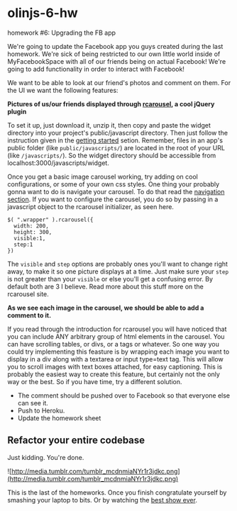 olinjs-6-hw
===========

homework #6: Upgrading the FB app

We're going to update the Facebook app you guys created during the last homework. We're sick of being restricted to our own little world inside of MyFacebookSpace with all of our friends being on actual Facebook! We're going to add functionality in order to interact with Facebook!

We want to be able to look at our friend's photos and comment on them. For the UI we want the following features:

**Pictures of us/our friends displayed through [rcarousel](http://ryrych.github.com/rcarousel/), a cool jQuery plugin**

To set it up, just download it, unzip it, then copy and paste the widget directory into your project's public/javascript directory. Then just follow the instruction given in the [getting started](http://ryrych.github.com/rcarousel/#getting-started) setion. Remember, files in an app's public folder (like `public/javascripts/`) are located in the root of your URL (like `/javascripts/`). So the widget directory should be accessible from localhost:3000/javascripts/widget. 

Once you get a basic image carousel working, try adding on cool configurations, or some of your own css styles. One thing your probably gonna want to do is navigate your carousel. To do that read the [navigation section](http://ryrych.github.com/rcarousel/#navigation). If you want to configure the carousel, you do so by passing in a javascript object to the rcarousel initializer, as seen here.

```
$( ".wrapper" ).rcarousel({
  width: 200,
  height: 300, 
  visible:1, 
  step:1
})
```

The `visible` and `step` options are probably ones you'll want to change right away, to make it so one picture displays at a time. Just make sure your `step` is not greater than your `visible` or else you'll get a confusing error. By default both are 3 I believe. Read more about this stuff more on the rcarousel site.

**As we see each image in the carousel, we should be able to add a comment to it.**

If you read through the introduction for rcarousel you will have noticed that you can include ANY arbitrary group of html elements in the carousel. You can have scrolling  tables, or divs, or a tags or whatever. So one way you could try implementing this feasture is by wrapping each image you want to display in a div along with a textarea or input type=text tag. This will allow you to scroll images with text boxes attached, for easy captioning. This is probably the easiest way to create this feature, but certainly not the only way or the best. So if you have time, try a different solution.

* The comment should be pushed over to Facebook so that everyone else can see it. 
* Push to Heroku.
* Update the homework sheet

## Refactor your entire codebase

Just kidding. You're done. 

![http://media.tumblr.com/tumblr_mcdnmiaNYr1r3jdkc.png](http://media.tumblr.com/tumblr_mcdnmiaNYr1r3jdkc.png)

This is the last of the homeworks. Once you finish congratulate yourself by smashing your laptop to bits. Or by watching the [best show ever](https://www.google.com/search?q=adventure+time+streaming&oq=adventure+time+streaming).
